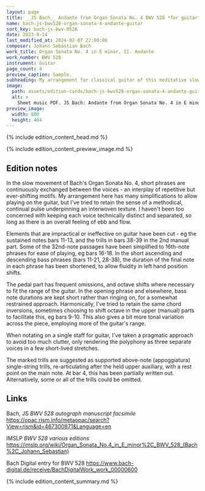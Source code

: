```yaml
---
layout: page
title: __JS Bach__ Andante from Organ Sonata No. 4 BWV 528 *for guitar*
name: bach-js-bwv528-organ-sonata-4-andante-guitar
sort_key: bach-js-bwv-0528
date: 2023-8-14
last_modified_at: 2024-02-07 22:00:00
composer: Johann Sebastian Bach
work_title: Organ Sonata No. 4 in E minor, II. Andante
work_number: BWV 528
instrument: Guitar
page_count: 4
preview_caption: Sample.
subheading: My arrangement for classical guitar of this meditative slow movement.
image:
  path: assets/edition-cards/bach-js-bwv528-organ-sonata-4-andante-guitar.card.jpg
  alt: >
    Sheet music PDF. JS Bach: Andante from Organ Sonata No. 4 in E minor BWV 528, arranged for classical guitar.
preview_image:
  width: 800
  height: 404
---
```


{% include edition_content_head.md %}
<!--more-->
{% include edition_content_preview_image.md %}

## Edition notes

In the slow movement of Bach's Organ Sonata No. 4, short phrases are continuously exchanged between the voices - an interplay of repetitive but ever-shifting motifs. My arrangement here has many simplifications to allow playing on the guitar, but I've tried to retain the sense of a methodical, continual pulse underpinning an interwoven texture. I haven't been too concerned with keeping each voice technically distinct and separated, so long as there is an overall feeling of ebb and flow.

Elements that are impractical or ineffective on guitar have been cut - eg the sustained notes bars 11-13, and the trills in bars 38-39 in the 2nd manual part. Some of the 32nd-note passages have been simplified to 16th-note phrases for ease of playing, eg bars 16-18. In the short ascending and descending bass phrases (bars 11-21, 28-38), the duration of the final note in each phrase has been shortened, to allow fluidity in left hand position shifts.

The pedal part has frequent omissions, and octave shifts where necessary to fit the range of the guitar. In the opening phrase and elsewhere, bass note durations are kept short rather than ringing on, for a somewhat restrained approach. Harmonically, I've tried to retain the same chord inversions, sometimes choosing to shift octave in the upper (manual) parts to facilitate this, eg bars 9-10. This also gives a bit more tonal variation across the piece, employing more of the guitar's range.

When notating on a single staff for guitar, I've taken a pragmatic approach to avoid too much clutter, only rendering the polyphony as three separate voices in a few short-lived stretches.

The marked trills are suggested as supported above-note (appoggiatura) single-string trills, re-articulating after the held upper auxiliary, with a rest point on the main note. At bar 4, this has been partially written out. Alternatively, some or all of the trills could be omitted.



## Links

Bach, JS *BWV 528 autograph manuscript facsimile* <https://opac.rism.info/metaopac/search?View=rism&id=467300871&Language=en>


IMSLP *BWV 528 various editions* <https://imslp.org/wiki/Organ_Sonata_No.4_in_E_minor%2C_BWV_528_(Bach%2C_Johann_Sebastian)>

Bach Digital entry for BWV 528 <https://www.bach-digital.de/receive/BachDigitalWork_work_00000600>

{% include edition_content_summary.md %}

